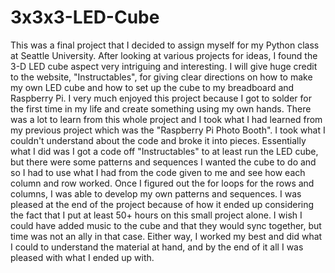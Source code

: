 # 3x3x3-LED-Cube
This was a final project that I decided to assign myself for my Python class at Seattle University. After looking at various projects for ideas, 
I found the 3-D LED cube aspect very intriguing and interesting. I will give huge credit to the website, "Instructables", for giving clear directions 
on how to make my own LED cube and how to set up the cube to my breadboard and Raspberry Pi. I very much enjoyed this project because I got to solder 
for the first time in my life and create something using my own hands. There was a lot to learn from this whole project and I took what I had learned 
from my previous project which was the "Raspberry Pi Photo Booth". I took what I couldn't understand about the code and broke it into pieces. Essentially 
what I did was I got a code off "Instructables" to at least run the LED cube, but there were some patterns and sequences I wanted the cube to do and so I
had to use what I had from the code given to me and see how each column and row worked. Once I figured out the for loops for the rows and columns, I was 
able to develop my own patterns and sequences. I was pleased at the end of the project because of how it ended up considering the fact that I put at least 
50+ hours on this small project alone. I wish I could have added music to the cube and that they would sync together, but time was not an ally in that 
case. Either way, I worked my best and did what I could to understand the material at hand, and by the end of it all I was pleased with what I ended up 
with.
